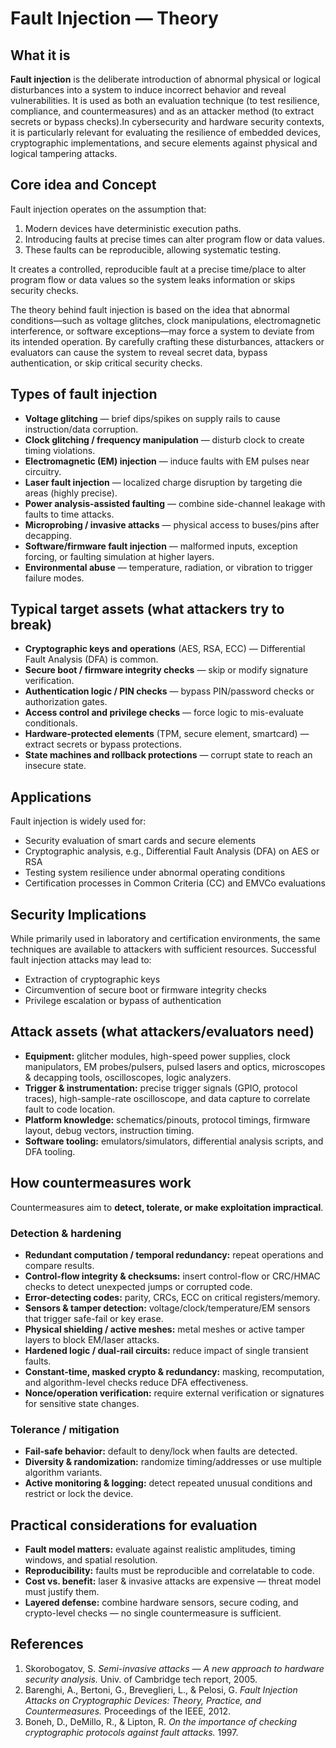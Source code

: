 # Fault Injection — Theory

## What it is  
**Fault injection** is the deliberate introduction of abnormal physical or logical disturbances into a system to induce incorrect behavior and reveal vulnerabilities. It is used as both an evaluation technique (to test resilience, compliance, and countermeasures) and as an attacker method (to extract secrets or bypass checks).In cybersecurity and hardware security contexts, it is particularly relevant for evaluating the resilience of embedded devices, cryptographic implementations, and secure elements against physical and logical tampering attacks.

## Core idea and Concept 
Fault injection operates on the assumption that:

1. Modern devices have deterministic execution paths.
2. Introducing faults at precise times can alter program flow or data values.
3. These faults can be reproducible, allowing systematic testing.

It creates a controlled, reproducible fault at a precise time/place to alter program flow or data values so the system leaks information or skips security checks.

The theory behind fault injection is based on the idea that abnormal conditions—such as voltage glitches, clock manipulations, electromagnetic interference, or software exceptions—may force a system to deviate from its intended operation. By carefully crafting these disturbances, attackers or evaluators can cause the system to reveal secret data, bypass authentication, or skip critical security checks.

## Types of fault injection
- **Voltage glitching** — brief dips/spikes on supply rails to cause instruction/data corruption.  
- **Clock glitching / frequency manipulation** — disturb clock to create timing violations.  
- **Electromagnetic (EM) injection** — induce faults with EM pulses near circuitry.  
- **Laser fault injection** — localized charge disruption by targeting die areas (highly precise).  
- **Power analysis-assisted faulting** — combine side-channel leakage with faults to time attacks.  
- **Microprobing / invasive attacks** — physical access to buses/pins after decapping.  
- **Software/firmware fault injection** — malformed inputs, exception forcing, or faulting simulation at higher layers.  
- **Environmental abuse** — temperature, radiation, or vibration to trigger failure modes.

## Typical target assets (what attackers try to break)
- **Cryptographic keys and operations** (AES, RSA, ECC) — Differential Fault Analysis (DFA) is common.  
- **Secure boot / firmware integrity checks** — skip or modify signature verification.  
- **Authentication logic / PIN checks** — bypass PIN/password checks or authorization gates.  
- **Access control and privilege checks** — force logic to mis-evaluate conditionals.  
- **Hardware-protected elements** (TPM, secure element, smartcard) — extract secrets or bypass protections.  
- **State machines and rollback protections** — corrupt state to reach an insecure state.

## Applications
Fault injection is widely used for:

* Security evaluation of smart cards and secure elements
* Cryptographic analysis, e.g., Differential Fault Analysis (DFA) on AES or RSA
* Testing system resilience under abnormal operating conditions
* Certification processes in Common Criteria (CC) and EMVCo evaluations

## Security Implications

While primarily used in laboratory and certification environments, the same techniques are available to attackers with sufficient resources. Successful fault injection attacks may lead to:

* Extraction of cryptographic keys
* Circumvention of secure boot or firmware integrity checks
* Privilege escalation or bypass of authentication

## Attack assets (what attackers/evaluators need)
- **Equipment:** glitcher modules, high-speed power supplies, clock manipulators, EM probes/pulsers, pulsed lasers and optics, microscopes & decapping tools, oscilloscopes, logic analyzers.  
- **Trigger & instrumentation:** precise trigger signals (GPIO, protocol traces), high-sample-rate oscilloscope, and data capture to correlate fault to code location.  
- **Platform knowledge:** schematics/pinouts, protocol timings, firmware layout, debug vectors, instruction timing.  
- **Software tooling:** emulators/simulators, differential analysis scripts, and DFA tooling.

## How countermeasures work 
Countermeasures aim to **detect, tolerate, or make exploitation impractical**.

### Detection & hardening
- **Redundant computation / temporal redundancy:** repeat operations and compare results.  
- **Control-flow integrity & checksums:** insert control-flow or CRC/HMAC checks to detect unexpected jumps or corrupted code.  
- **Error-detecting codes:** parity, CRCs, ECC on critical registers/memory.  
- **Sensors & tamper detection:** voltage/clock/temperature/EM sensors that trigger safe-fail or key erase.  
- **Physical shielding / active meshes:** metal meshes or active tamper layers to block EM/laser attacks.  
- **Hardened logic / dual-rail circuits:** reduce impact of single transient faults.  
- **Constant-time, masked crypto & redundancy:** masking, recomputation, and algorithm-level checks reduce DFA effectiveness.  
- **Nonce/operation verification:** require external verification or signatures for sensitive state changes.

### Tolerance / mitigation
- **Fail-safe behavior:** default to deny/lock when faults are detected.  
- **Diversity & randomization:** randomize timing/addresses or use multiple algorithm variants.  
- **Active monitoring & logging:** detect repeated unusual conditions and restrict or lock the device.

## Practical considerations for evaluation
- **Fault model matters:** evaluate against realistic amplitudes, timing windows, and spatial resolution.  
- **Reproducibility:** faults must be reproducible and correlatable to code.  
- **Cost vs. benefit:** laser & invasive attacks are expensive — threat model must justify them.  
- **Layered defense:** combine hardware sensors, secure coding, and crypto-level checks — no single countermeasure is sufficient.

## References
1. Skorobogatov, S. *Semi-invasive attacks — A new approach to hardware security analysis.* Univ. of Cambridge tech report, 2005.  
2. Barenghi, A., Bertoni, G., Breveglieri, L., & Pelosi, G. *Fault Injection Attacks on Cryptographic Devices: Theory, Practice, and Countermeasures.* Proceedings of the IEEE, 2012.  
3. Boneh, D., DeMillo, R., & Lipton, R. *On the importance of checking cryptographic protocols against fault attacks.* 1997.
